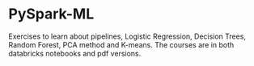 # PySpark-ML
Exercises to learn about pipelines, Logistic Regression, Decision Trees, Random Forest, PCA method and K-means. The courses are in both databricks notebooks and pdf versions. 
